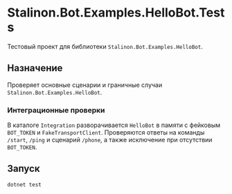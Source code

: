# Stalinon.Bot.Examples.HelloBot.Tests

Тестовый проект для библиотеки `Stalinon.Bot.Examples.HelloBot`.

## Назначение
Проверяет основные сценарии и граничные случаи `Stalinon.Bot.Examples.HelloBot`.

### Интеграционные проверки
В каталоге `Integration` разворачивается `HelloBot` в памяти с фейковым `BOT_TOKEN` и `FakeTransportClient`.
Проверяются ответы на команды `/start`, `/ping` и сценарий `/phone`, а также исключение при отсутствии `BOT_TOKEN`.

## Запуск
```bash
dotnet test
```
